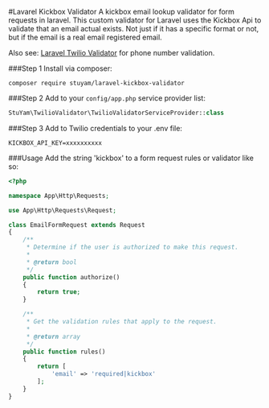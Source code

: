 #Lavarel Kickbox Validator
A kickbox email lookup validator for form requests in laravel.
This custom validator for Laravel uses the Kickbox Api to validate that an email actual exists. Not just if it has a specific format or not, but if the email is a real email registered email.

Also see: [Laravel Twilio Validator](https://packagist.org/packages/stuyam/laravel-twilio-validator) for phone number validation.

###Step 1
Install via composer:

```
composer require stuyam/laravel-kickbox-validator
```

###Step 2
Add to your ```config/app.php``` service provider list:

```php
StuYam\TwilioValidator\TwilioValidatorServiceProvider::class
```

###Step 3
Add to Twilio credentials to your .env file:

```
KICKBOX_API_KEY=xxxxxxxxxx
```


###Usage
Add the string 'kickbox' to a form request rules or validator like so:

```php
<?php

namespace App\Http\Requests;

use App\Http\Requests\Request;

class EmailFormRequest extends Request
{
    /**
     * Determine if the user is authorized to make this request.
     *
     * @return bool
     */
    public function authorize()
    {
        return true;
    }

    /**
     * Get the validation rules that apply to the request.
     *
     * @return array
     */
    public function rules()
    {
        return [
            'email' => 'required|kickbox'
        ];
    }
}

```
